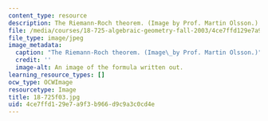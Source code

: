 ```yaml
---
content_type: resource
description: The Riemann-Roch theorem. (Image by Prof. Martin Olsson.)
file: /media/courses/18-725-algebraic-geometry-fall-2003/4ce7ffd129e7a9f3b966d9c9a3c0cd4e_18-725f03.jpg
file_type: image/jpeg
image_metadata:
  caption: "The Riemann-Roch theorem. (Image\_by Prof. Martin Olsson.)"
  credit: ''
  image-alt: An image of the formula written out.
learning_resource_types: []
ocw_type: OCWImage
resourcetype: Image
title: 18-725f03.jpg
uid: 4ce7ffd1-29e7-a9f3-b966-d9c9a3c0cd4e
---
```

